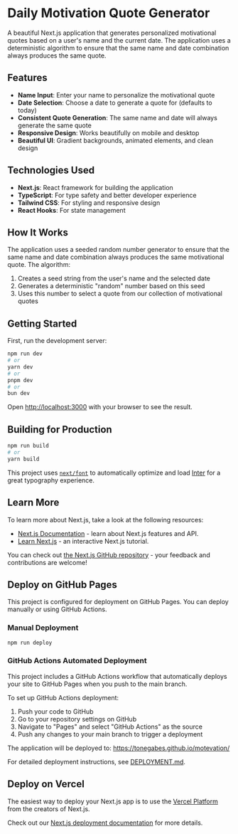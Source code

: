# Daily Motivation Quote Generator

A beautiful Next.js application that generates personalized motivational quotes based on a user's name and the current date. The application uses a deterministic algorithm to ensure that the same name and date combination always produces the same quote.

## Features

- **Name Input**: Enter your name to personalize the motivational quote
- **Date Selection**: Choose a date to generate a quote for (defaults to today)
- **Consistent Quote Generation**: The same name and date will always generate the same quote
- **Responsive Design**: Works beautifully on mobile and desktop
- **Beautiful UI**: Gradient backgrounds, animated elements, and clean design

## Technologies Used

- **Next.js**: React framework for building the application
- **TypeScript**: For type safety and better developer experience
- **Tailwind CSS**: For styling and responsive design
- **React Hooks**: For state management

## How It Works

The application uses a seeded random number generator to ensure that the same name and date combination always produces the same motivational quote. The algorithm:

1. Creates a seed string from the user's name and the selected date
2. Generates a deterministic "random" number based on this seed
3. Uses this number to select a quote from our collection of motivational quotes

## Getting Started

First, run the development server:

```bash
npm run dev
# or
yarn dev
# or
pnpm dev
# or
bun dev
```

Open [http://localhost:3000](http://localhost:3000) with your browser to see the result.

## Building for Production

```bash
npm run build
# or
yarn build
```

This project uses [`next/font`](https://nextjs.org/docs/app/building-your-application/optimizing/fonts) to automatically optimize and load [Inter](https://fonts.google.com/specimen/Inter) for a great typography experience.

## Learn More

To learn more about Next.js, take a look at the following resources:

- [Next.js Documentation](https://nextjs.org/docs) - learn about Next.js features and API.
- [Learn Next.js](https://nextjs.org/learn) - an interactive Next.js tutorial.

You can check out [the Next.js GitHub repository](https://github.com/vercel/next.js) - your feedback and contributions are welcome!

## Deploy on GitHub Pages

This project is configured for deployment on GitHub Pages. You can deploy manually or using GitHub Actions.

### Manual Deployment

```bash
npm run deploy
```

### GitHub Actions Automated Deployment

This project includes a GitHub Actions workflow that automatically deploys your site to GitHub Pages when you push to the main branch.

To set up GitHub Actions deployment:

1. Push your code to GitHub
2. Go to your repository settings on GitHub
3. Navigate to "Pages" and select "GitHub Actions" as the source
4. Push any changes to your main branch to trigger a deployment

The application will be deployed to: https://tonegabes.github.io/motevation/

For detailed deployment instructions, see [DEPLOYMENT.md](DEPLOYMENT.md).

## Deploy on Vercel

The easiest way to deploy your Next.js app is to use the [Vercel Platform](https://vercel.com/new?utm_medium=default-template&filter=next.js&utm_source=create-next-app&utm_campaign=create-next-app-readme) from the creators of Next.js.

Check out our [Next.js deployment documentation](https://nextjs.org/docs/app/building-your-application/deploying) for more details.
